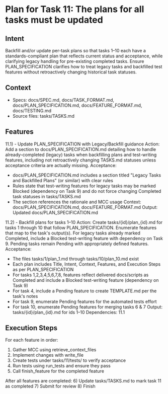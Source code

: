 # Plan for Task 11: The plans for all tasks must be updated

## Intent
Backfill and/or update per-task plans so that tasks 1–10 each have a standards-compliant plan that reflects current status and acceptance, while clarifying legacy handling for pre-existing completed tasks. Ensure PLAN_SPECIFICATION clarifies how to treat legacy tasks and backfilled test features without retroactively changing historical task statuses.

## Context
- Specs: docs/SPEC.md, docs/TASK_FORMAT.md, docs/PLAN_SPECIFICATION.md, docs/FEATURE_FORMAT.md, docs/TESTING.md
- Source files: tasks/TASKS.md

## Features
11.1) - Update PLAN_SPECIFICATION with Legacy/Backfill guidance
   Action: Add a section to docs/PLAN_SPECIFICATION.md detailing how to handle already-completed (legacy) tasks when backfilling plans and test-writing features, including not retroactively changing TASKS.md statuses unless acceptance criteria are actually missing.
   Acceptance:
   - docs/PLAN_SPECIFICATION.md includes a section titled "Legacy Tasks and Backfilled Plans" (or similar) with clear rules
   - Rules state that test-writing features for legacy tasks may be marked Blocked (dependency on Task 9) and do not force changing Completed task statuses in tasks/TASKS.md
   - The section references the rationale and MCC usage
   Context: docs/PLAN_SPECIFICATION.md, docs/FEATURE_FORMAT.md
   Output: Updated docs/PLAN_SPECIFICATION.md

11.2) - Backfill plans for tasks 1–10
   Action: Create tasks/{id}/plan_{id}.md for tasks 1 through 10 that follow PLAN_SPECIFICATION. Enumerate features that map to the task's output(s). For legacy tasks already marked Completed, include a Blocked test-writing feature with dependency on Task 9. Pending tasks remain Pending with appropriately defined features.
   Acceptance:
   - The files tasks/1/plan_1.md through tasks/10/plan_10.md exist
   - Each plan includes Title, Intent, Context, Features, and Execution Steps as per PLAN_SPECIFICATION
   - For tasks 1,2,3,4,5,6,7,8, features reflect delivered docs/scripts as Completed and include a Blocked test-writing feature (dependency on Task 9)
   - For task 4, include a Pending feature to create TEMPLATE.md per the task's notes
   - For task 9, enumerate Pending features for the automated tests effort
   - For task 10, enumerate Pending features for merging tasks 6 & 7
   Output: tasks/{id}/plan_{id}.md for ids 1–10
   Dependencies: 11.1

## Execution Steps
For each feature in order:
1) Gather MCC using retrieve_context_files
2) Implement changes with write_file
3) Create tests under tasks/11/tests/ to verify acceptance
4) Run tests using run_tests and ensure they pass
5) Call finish_feature for the completed feature

After all features are completed:
6) Update tasks/TASKS.md to mark task 11 as completed
7) Submit for review
8) Finish
